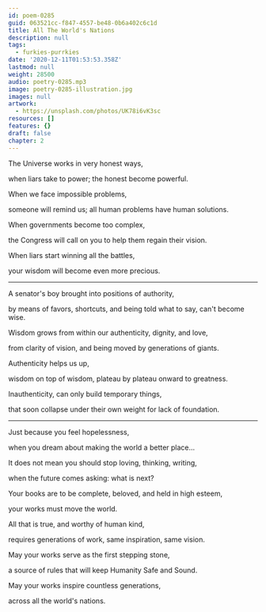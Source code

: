 ```yaml
---
id: poem-0285
guid: 063521cc-f847-4557-be48-0b6a402c6c1d
title: All The World's Nations
description: null
tags:
  - furkies-purrkies
date: '2020-12-11T01:53:53.358Z'
lastmod: null
weight: 28500
audio: poetry-0285.mp3
image: poetry-0285-illustration.jpg
images: null
artwork:
  - https://unsplash.com/photos/UK78i6vK3sc
resources: []
features: {}
draft: false
chapter: 2
---
```


The Universe works in very honest ways,

when liars take to power; the honest become powerful.

When we face impossible problems,

someone will remind us; all human problems have human solutions.

When governments become too complex,

the Congress will call on you to help them regain their vision.

When liars start winning all the battles,

your wisdom will become even more precious.

---

A senator's boy brought into positions of authority,

by means of favors, shortcuts, and being told what to say, can't become wise.

Wisdom grows from within our authenticity, dignity, and love,

from clarity of vision, and being moved by generations of giants.

Authenticity helps us up,

wisdom on top of wisdom, plateau by plateau onward to greatness.

Inauthenticity, can only build temporary things,

that soon collapse under their own weight for lack of foundation.

---

Just because you feel hopelessness,

when you dream about making the world a better place...

It does not mean you should stop loving, thinking, writing,

when the future comes asking: what is next?

Your books are to be complete, beloved, and held in high esteem,

your works must move the world.

All that is true, and worthy of human kind,

requires generations of work, same inspiration, same vision.

May your works serve as the first stepping stone,

a source of rules that will keep Humanity Safe and Sound.

May your works inspire countless generations,

across all the world's nations.
